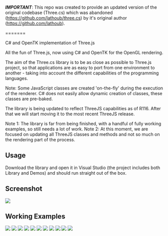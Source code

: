 ***IMPORTANT***: This repo was created to provide an updated version of the original codebase (Three.cs) which was abandoned (https://github.com/lathoub/three.cs) by it's original author (https://github.com/lathoub).

=======

C# and OpenTK implementation of Three.js

All the fun of Three.js, now using C# and OpenTK for the OpenGL rendering. 

The aim of the Three.cs library is to be as close as possible to Three.js project, so that applications are as easy to port from one environment to another - taking into account the different capabilities of the programming languages. 

Note: Some JavaScript classes are created 'on-the-fly' during the execution of the renderer. C# does not easily allow dynamic creation of classes, these classes are pre-baked.

The library is being updated to reflect ThreeJS capabilities as of R116. After that we will start moving it to the most recent ThreeJS release.

Note 1: The library is far from being finished, with a handful of fully working examples, so still needs a lot of work.
Note 2: At this moment, we are focused on updating all ThreeJS classes and methods and not so much on the rendering part of the process. 

## Usage 

Download the library and open it in Visual Studio (the project includes both Library and Demos) and should run straight out of the box.

## Screenshot

<img src="https://raw.githubusercontent.com/threejs4net/threejs4net/main/ThreeJs4Net.Demo/Data/Thumbnails/Screenshot.png">

## Working Examples 

<img src="https://raw.githubusercontent.com/threejs4net/threejs4net/main/ThreeJs4Net.Demo/Data/Thumbnails//webgl_buffergeometry_lines.jpg">
<img src="https://raw.githubusercontent.com/threejs4net/threejs4net/main/ThreeJs4Net.Demo/Data/Thumbnails//misc_controls_deviceorientation.jpg">
<img src="https://raw.githubusercontent.com/threejs4net/threejs4net/main/ThreeJs4Net.Demo/Data/Thumbnails//misc_lookat.jpg">
<img src="https://raw.githubusercontent.com/threejs4net/threejs4net/main/ThreeJs4Net.Demo/Data/Thumbnails//webgl_buffergeometry.jpg">
<img src="https://raw.githubusercontent.com/threejs4net/threejs4net/main/ThreeJs4Net.Demo/Data/Thumbnails//webgl_buffergeometry_rawshader.jpg">
<img src="https://raw.githubusercontent.com/threejs4net/threejs4net/main/ThreeJs4Net.Demo/Data/Thumbnails//webgl_geometry_cube.jpg">
<img src="https://raw.githubusercontent.com/threejs4net/threejs4net/main/ThreeJs4Net.Demo/Data/Thumbnails//webgl_geometry_hierarchy.jpg">
<img src="https://raw.githubusercontent.com/threejs4net/threejs4net/main/ThreeJs4Net.Demo/Data/Thumbnails//webgl_interactive_buffergeometry.jpg">
<img src="https://raw.githubusercontent.com/threejs4net/threejs4net/main/ThreeJs4Net.Demo/Data/Thumbnails//webgl_panorama.jpg">
<img src="https://raw.githubusercontent.com/threejs4net/threejs4net/main/ThreeJs4Net.Demo/Data/Thumbnails//webgl_shader.jpg">
<img src="https://raw.githubusercontent.com/threejs4net/threejs4net/main/ThreeJs4Net.Demo/Data/Thumbnails//webgl_shader2.jpg">

